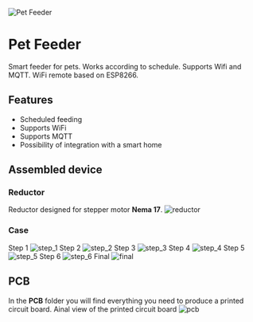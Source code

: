 ![Pet Feeder](docs/intro.png)

# Pet Feeder

Smart feeder for pets. Works according to schedule. Supports Wifi and MQTT. WiFi remote based on ESP8266.

## Features
- Scheduled feeding
- Supports WiFi
- Supports MQTT
- Possibility of integration with a smart home

## Assembled device

### Reductor
Reductor designed for stepper motor **Nema 17**.
![reductor](docs/reductor.png)

### Case
Step 1
![step_1](docs/step_1.png)
Step 2
![step_2](docs/step_2.png)
Step 3
![step_3](docs/step_3.png)
Step 4
![step_4](docs/step_4.png)
Step 5
![step_5](docs/step_5.png)
Step 6
![step_6](docs/step_6.png)
Final
![final](docs/final.PNG)

## PCB

In the **PCB** folder you will find everything you need to produce a printed circuit board.
Аinal view of the printed circuit board
![pcb](docs/Feeder_PCB_3D.png)